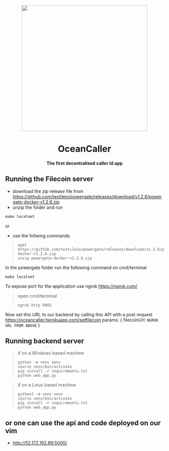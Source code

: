 <p align="center"><img src="https://user-images.githubusercontent.com/42104907/104137450-be83c680-53c2-11eb-8947-faf4c202e983.png" align="center" width="400"></p>
<h1 align="center">OceanCaller</h1>
<h4 align="center">The first decentralised caller Id app</h4>

## Running the Filecoin server

- download the zip release file from https://github.com/textileio/powergate/releases/download/v1.2.6/powergate-docker-v1.2.6.zip
- unzip the folder and run 
```
make localnet
```
or 
- use the follwing commands
> ```
> wget https://github.com/textileio/powergate/releases/download/v1.2.6/powergate-docker-v1.2.6.zip
> unzip powergate-docker-v1.2.6.zip
> ```
In the powergate folder run the following command on cmd/terminal
```
make localnet
```
To expose port for the application use ngrok https://ngrok.com/
> open cmd/terminal
> ```
> ngrok http 6002
> ```
Now set this URL to our backend by calling this API with a post request
https://oceancaller.herokuapp.com/setfilecoin
params: 
{
  filecoinUrl: `NGROK URL FROM ABOVE`
}

## Running backend server

> if on a Windows based machine
> ```
> python -m venv venv
> source venv/bin/activate
> pip install -r requirements.txt
> python web_app.py
> ```

> if on a Linux based machine
> ```
> python3 -m venv venv
> source venv/bin/activate
> pip install -r requirements.txt
> python web_app.py
> ```

## or one can use the api and code deployed on our vim 
* http://52.172.192.89:5000/

